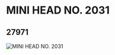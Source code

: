 # MINI HEAD NO. 2031
## 27971
![MINI HEAD NO. 2031](https://lc-www-live-s.legocdn.com/media/bricks/5/2/6160230.jpg)